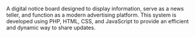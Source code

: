 A digital notice board designed to display information, serve as a news teller, and function as a modern advertising platform. This system is developed using PHP, HTML, CSS, and JavaScript to provide an efficient and dynamic way to share updates.

